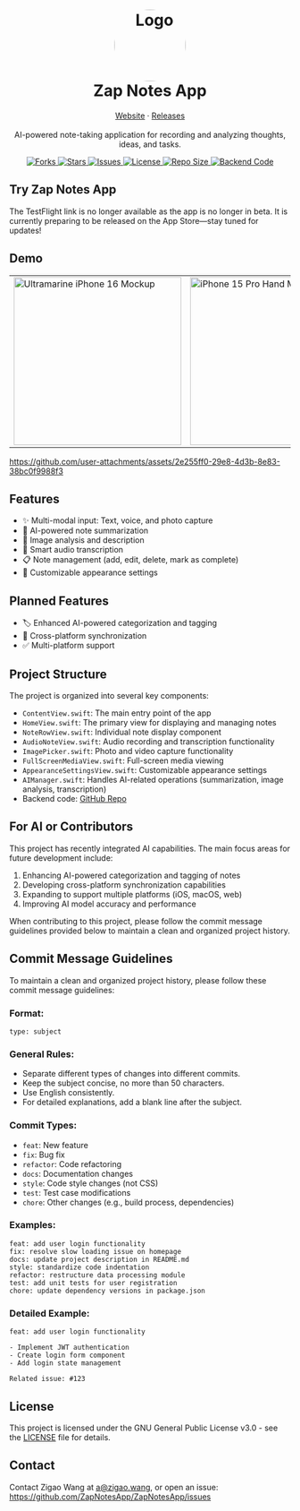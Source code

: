 <h1 align="center">
  <img src="https://zap-notes.com/logo.jpeg" alt="Logo" width="128" style="border-radius: 50%;">
  <br />
  Zap Notes App
</h1>

<p align="center">
  <a href="https://zap-notes.com">Website</a>
  ·
  <a href="https://github.com/ZapNotesApp/ZapNotesApp/releases">Releases</a>
  <br />
  <br />
  AI-powered note-taking application for recording and analyzing thoughts, ideas, and tasks.
</p>

<div align="center">
  <a href="https://github.com/ZapNotesApp/ZapNotesApp/network/members">
    <img src="https://img.shields.io/github/forks/ZapNotesApp/ZapNotesApp" alt="Forks">
  </a>
  <a href="https://github.com/ZapNotesApp/ZapNotesApp/stargazers">
    <img src="https://img.shields.io/github/stars/ZapNotesApp/ZapNotesApp" alt="Stars">
  </a>
  <a href="https://github.com/ZapNotesApp/ZapNotesApp/issues">
    <img src="https://img.shields.io/github/issues/ZapNotesApp/ZapNotesApp" alt="Issues">
  </a>
  <a href="https://github.com/ZapNotesApp/ZapNotesApp/blob/main/LICENSE">
    <img src="https://img.shields.io/badge/License-GPLv3-blue" alt="License">
  </a>
  <a href="https://github.com/ZapNotesApp/ZapNotesApp">
    <img src="https://img.shields.io/github/repo-size/ZapNotesApp/ZapNotesApp" alt="Repo Size">
  </a>
  <a href="https://github.com/ZapNotesApp/ZapNotesApp-backend">
    <img src="https://img.shields.io/badge/Backend-Code-green" alt="Backend Code">
  </a>
</div>

## Try Zap Notes App

The TestFlight link is no longer available as the app is no longer in beta. It is currently preparing to be released on the App Store—stay tuned for updates!

## Demo

<table>
  <tr>
    <td>
      <img src="https://github.com/user-attachments/assets/252a1cc0-d6e0-4299-ac2f-a67e7a6db4ea" alt="Ultramarine iPhone 16 Mockup" width="300"/>
    </td>
    <td>
      <img src="https://github.com/user-attachments/assets/e3150e63-25ed-439a-9679-c41243d289a6" alt="iPhone 15 Pro Hand Mockup" width="300"/>
    </td>
  </tr>
</table>

https://github.com/user-attachments/assets/2e255ff0-29e8-4d3b-8e83-38bc0f9988f3

## Features

- ✨ Multi-modal input: Text, voice, and photo capture
- 🤖 AI-powered note summarization
- 🌆 Image analysis and description
- 🎤 Smart audio transcription
- 📋 Note management (add, edit, delete, mark as complete)
- 🎨 Customizable appearance settings

## Planned Features

- 🏷 Enhanced AI-powered categorization and tagging
- 🔁 Cross-platform synchronization
- ✅ Multi-platform support

## Project Structure

The project is organized into several key components:

- `ContentView.swift`: The main entry point of the app
- `HomeView.swift`: The primary view for displaying and managing notes
- `NoteRowView.swift`: Individual note display component
- `AudioNoteView.swift`: Audio recording and transcription functionality
- `ImagePicker.swift`: Photo and video capture functionality
- `FullScreenMediaView.swift`: Full-screen media viewing
- `AppearanceSettingsView.swift`: Customizable appearance settings
- `AIManager.swift`: Handles AI-related operations (summarization, image analysis, transcription)
- Backend code: [GitHub Repo](https://github.com/ZapNotesApp/ZapNotesApp-backend)

## For AI or Contributors

This project has recently integrated AI capabilities. The main focus areas for future development include:

1. Enhancing AI-powered categorization and tagging of notes
2. Developing cross-platform synchronization capabilities
3. Expanding to support multiple platforms (iOS, macOS, web)
4. Improving AI model accuracy and performance

When contributing to this project, please follow the commit message guidelines provided below to maintain a clean and organized project history.

## Commit Message Guidelines

To maintain a clean and organized project history, please follow these commit message guidelines:

### Format:
```
type: subject
```

### General Rules:
- Separate different types of changes into different commits.
- Keep the subject concise, no more than 50 characters.
- Use English consistently.
- For detailed explanations, add a blank line after the subject.

### Commit Types:
- `feat`:  New feature
- `fix`:  Bug fix
- `refactor`:  Code refactoring
- `docs`:  Documentation changes
- `style`:  Code style changes (not CSS)
- `test`:  Test case modifications
- `chore`:  Other changes (e.g., build process, dependencies)

### Examples:
```
feat: add user login functionality
fix: resolve slow loading issue on homepage
docs: update project description in README.md
style: standardize code indentation
refactor: restructure data processing module
test: add unit tests for user registration
chore: update dependency versions in package.json
```

### Detailed Example:
```
feat: add user login functionality

- Implement JWT authentication
- Create login form component
- Add login state management

Related issue: #123
```

## License

This project is licensed under the GNU General Public License v3.0 - see the [LICENSE](LICENSE) file for details.

## Contact

Contact Zigao Wang at a@zigao.wang, or open an issue: https://github.com/ZapNotesApp/ZapNotesApp/issues
